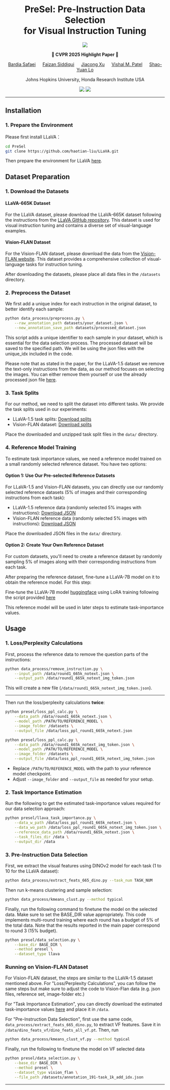 <div align="center">
  
# PreSel: Pre-Instruction Data Selection <br> for Visual Instruction Tuning
<img src="https://img.shields.io/badge/CVPR-2025-FFA500?style=for-the-badge&logo=google-scholar&logoColor=white">

**🌟 CVPR 2025 Highlight Paper 🌟**

[Bardia Safaei](https://sites.google.com/view/bardiasafaei) &emsp; [Faizan Siddiqui](https://www.linkedin.com/in/faizan-sid/) &emsp; [Jiacong Xu](https://xujiacong.github.io/) &emsp; [Vishal M. Patel](https://engineering.jhu.edu/faculty/vishal-patel/ ) &emsp; [Shao-Yuan Lo](https://shaoyuanlo.github.io/)

Johns Hopkins University, Honda Research Institute USA

<a href='https://bardisafa.github.io/PreSel/'><img src='https://img.shields.io/badge/Project-Page-blue'></a>
<a href='https://arxiv.org/abs/2503.07591'><img src='https://img.shields.io/badge/Paper-arXiv-red'></a>

</div>
<hr />

## Installation

### 1. Prepare the Environment
Please first install LLaVA：

```bash
cd PreSel
git clone https://github.com/haotian-liu/LLaVA.git
```

Then prepare the environment for LLaVA [here](https://github.com/haotian-liu/LLaVA).

## Dataset Preparation

### 1. Download the Datasets

#### LLaVA-665K Dataset
For the LLaVA dataset, please download the LLaVA-665K dataset following the instructions from the [LLaVA GitHub repository](https://github.com/haotian-liu/LLaVA?tab=readme-ov-file#train). This dataset is used for visual instruction tuning and contains a diverse set of visual-language examples.

#### Vision-FLAN Dataset
For the Vision-FLAN dataset, please download the data from the [Vision-FLAN website](https://vision-flan.github.io/#download). This dataset provides a comprehensive collection of visual-language tasks for instruction tuning.

After downloading the datasets, please place all data files in the `/datasets` directory. 

### 2. Preprocess the Dataset
We first add a unique index for each instruction in the original dataset, to better identify each sample:

```bash
python data_process/preprocess.py \
    --raw_annotation_path datasets/your_dataset.json \
    --new_annotation_save_path datasets/processed_dataset.json
```

This script adds a unique identifier to each sample in your dataset, which is essential for the data selection process. The processed dataset will be saved to the specified path. We will be using the json files with the unique_idx included in the code. 

Please note that as stated in the paper, for the LLaVA-1.5 dataset we remove the text-only instructions from the data, as our method focuses on selecting the images. You can either remove them yourself or use the already processed json file [here](https://drive.google.com/file/d/1j8qBxaHTiLVuBKX04Upsqlh7DdlguAfJ/view?usp=sharing).

### 3. Task Splits
For our method, we need to split the dataset into different tasks. We provide the task splits used in our experiments:

- LLaVA-1.5 task splits: [Download splits](https://drive.google.com/file/d/1g0tns1MOpSgdS_v91T99sB6vDu5R4DKX/view?usp=sharing)
- Vision-FLAN dataset: [Download splits](https://drive.google.com/file/d/19McAjYnghWteV93I-omTnEXDnZUKEceO/view?usp=sharing)

Place the downloaded and unzipped task split files in the `data/` directory.

### 4. Reference Model Training
To estimate task importance values, we need a reference model trained on a small randomly selected reference dataset. You have two options:

#### Option 1: Use Our Pre-selected Reference Datasets 
For LLaVA-1.5 and Vision-FLAN datasets, you can directly use our randomly selected reference datasets (5% of images and their corresponding instructions from each task):

- LLaVA-1.5 reference data (randomly selected 5% images with instructions): [Download JSON](https://drive.google.com/file/d/1zhvJExZNOxumJC9GIHLHHHRlsMaNcs2z/view?usp=sharing)
- Vision-FLAN reference data (randomly selected 5% images with instructions): [Download JSON](https://drive.google.com/file/d/1ZO63umnUZnA0McYdugvCE0TPn-GPaBXS/view?usp=sharing)

Place the downloaded JSON files in the `data/` directory.

#### Option 2: Create Your Own Reference Dataset
For custom datasets, you'll need to create a reference dataset by randomly sampling 5% of images along with their corresponding instructions from each task.

After preparing the reference dataset, fine-tune a LLaVA-7B model on it to obtain the reference model. For this step:

Fine-tune the LLaVA-7B model [huggingface](https://huggingface.co/liuhaotian/llava-v1.5-mlp2x-336px-pretrain-vicuna-7b-v1.5) using LoRA training following the script provided [here](https://github.com/haotian-liu/LLaVA/blob/main/scripts/v1_5/finetune_lora.sh)

This reference model will be used in later steps to estimate task-importance values.

## Usage
### 1. Loss/Perplexity Calculations

First, process the reference data to remove the question parts of the instructions:

```bash
python data_process/remove_instruction.py \
    --input_path /data/round1_665k_notext.json \
    --output_path /data/round1_665k_notext_img_token.json
```

This will create a new file (`/data/round1_665k_notext_img_token.json`).

---

Then run the loss/perplexity calculations **twice**:


```bash
python presel/loss_ppl_calc.py \
    --data_path /data/round1_665k_notext.json \
    --model_path /PATH/TO/REFERENCE_MODEL \
    --image_folder /datasets \
    --output_file /data/loss_ppl_round1_665k_notext.json
```

```bash
python presel/loss_ppl_calc.py \
    --data_path /data/round1_665k_notext_img_token.json \
    --model_path /PATH/TO/REFERENCE_MODEL \
    --image_folder /datasets \
    --output_file /data/loss_ppl_round1_665k_notext_img_token.json
```

- Replace `/PATH/TO/REFERENCE_MODEL` with the path to your reference model checkpoint.
- Adjust `--image_folder` and `--output_file` as needed for your setup.

### 2. Task Importance Estimation

Run the following to get the estimated task-importance values required for our data selection approach:

```bash
python presel/llava_task_importance.py \
    --data_w_path /data/loss_ppl_round1_665k_notext.json \
    --data_wo_path /data/loss_ppl_round1_665k_notext_img_token.json \
    --reference_data_path /data/round1_665k_notext.json \
    --task_files_dir /data \
    --output_dir /data
```
### 3. Pre-Instruction Data Selection

First, we extract the visual features using DINOv2 model for each task (1 to 10 for the LLaVA dataset):

```bash
python data_process/extract_feats_665_dino.py --task_num TASK_NUM
```
Then run k-means clustering and sample selection:

```bash
python data_process/kmeans_clust.py --method typical
```

Finally, run the following command to finetune the model on the selected data. Make sure to set the BASE_DIR value appropriately. This code implements multi-round training where each round has a budget of 5% of the total data. Note that the results reported in the main paper correspond to round 3 (15% budget).

```bash
python presel/data_selection.py \
    --base_dir BASE_DIR \
    --method presel \
    --dataset_type llava
```


### Running on Vision-FLAN Dataset

For Vision-FLAN dataset, the steps are similar to the LLaVA-1.5 dataset mentioned above. For "Loss/Perplexity Calculations", you can follow the same steps but make sure to adjust the code to Vision-Flan data (e.g. json files, reference set, image-folder etc.)

For "Task Importance Estimation", you can directly download the estimated task-importance values [here](https://drive.google.com/file/d/1Qw61VKqE8i-MrUfKWApFdKIXKdbBiuZU/view?usp=sharing) and place it in `/data`.

For "Pre-Instruction Data Selection", first use the same code, `data_process/extract_feats_665_dino.py`, to extract VF features. Save it in `/data/dino_feats_vf/dino_feats_all_vf.pt`. Then, run 
```bash
python data_process/kmeans_clust_vf.py --method typical
```
Finally, run the following to finetune the model on VF selected data
```bash
python presel/data_selection.py \
    --base_dir BASE_DIR \
    --method presel \
    --dataset_type vision_flan \
    --file_path /datasets/annotation_191-task_1k_add_idx.json
```
---


